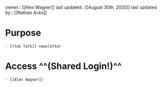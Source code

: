 owner:: [[Alex Wagner]]
last updated:: [[August 30th, 2020]]
last updated by:: [[Nathan Acks]]
# Purpose
    - [[Yak Talk]] newsletter
# Access ^^(Shared Login!)^^
    - [[Alex Wagner]]
